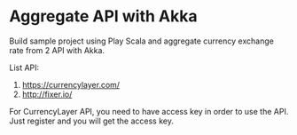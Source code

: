 Aggregate API with Akka
=========================

Build sample project using Play Scala and aggregate currency exchange rate from 2 API with Akka.

List API:
1. https://currencylayer.com/
2. http://fixer.io/

For CurrencyLayer API, you need to have access key in order to use the API. Just register and you will get the access key.
